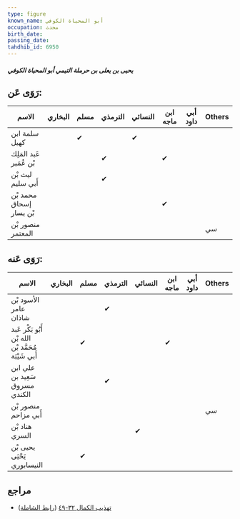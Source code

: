 ```yaml
---
type: figure
known_name: أبو المحياة الكوفي
occupation: محدث
birth_date:
passing_date:
tahdhib_id: 6950
---
```

##### يحيى بن يعلى بن حرملة التيمي أبو المحياة الكوفي

## رَوَى عَن:
| الاسم                   | البخاري | مسلم | الترمذي | النسائي | ابن ماجه | أبي داود | Others |
| ----------------------- | ------- | ---- | ------- | ------- | -------- | -------- | ------ |
| سلمة ابن كهيل           |         | ✔    |         | ✔       |          |          |        |
| عَبد المَلِك بْن عُمَير |         |      | ✔       |         | ✔        |          |        |
| ليث بْن أَبي سليم       |         |      | ✔       |         |          |          |        |
| محمد بْن إسحاق بْن يسار |         |      |         |         | ✔        |          |        |
| منصور بْن المعتمر       |         |      |         |         |          |          | سي     |
## رَوَى عَنه:
| الاسم                                               | البخاري | مسلم | الترمذي | النسائي | ابن ماجه | أبي داود | Others |
| --------------------------------------------------- | ------- | ---- | ------- | ------- | -------- | -------- | ------ |
| الأسود بْن عامر شاذان                               |         |      | ✔       |         |          |          |        |
| أَبُو بَكْر عَبد الله بْن مُحَمَّد بْن أَبي شَيْبَة |         | ✔    |         |         | ✔        |          |        |
| علي ابن سَعِيد بن مسروق الكندي                      |         |      | ✔       |         |          |          |        |
| منصور بْن أَبي مزاحم                                |         |      |         |         |          |          | سي     |
| هناد بْن السري                                      |         |      |         | ✔       |          |          |        |
| يحيى بْن يَحْيَى النيسابوري                         |         | ✔    |         |         |          |          |        |
## مراجع
- [تهذيب الكمال ٣٢-٤٩](obsidian://open?vault=Tahdhib-al-Kamal&file=Figures/٦٩٥٠-يحيى%20بن%20يعلى%20بن%20حرملة%20التيمي%20أبو%20المحياة%20الكوفي) ([رابط الشاملة](https://shamela.ws/book/3722/17163))